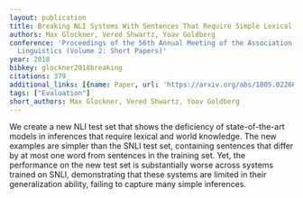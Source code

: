 ```yaml
---
layout: publication
title: Breaking NLI Systems With Sentences That Require Simple Lexical Inferences
authors: Max Glockner, Vered Shwartz, Yoav Goldberg
conference: 'Proceedings of the 56th Annual Meeting of the Association for Computational
  Linguistics (Volume 2: Short Papers)'
year: 2018
bibkey: glockner2018breaking
citations: 379
additional_links: [{name: Paper, url: 'https://arxiv.org/abs/1805.02266'}]
tags: ["Evaluation"]
short_authors: Max Glockner, Vered Shwartz, Yoav Goldberg
---
```

We create a new NLI test set that shows the deficiency of state-of-the-art
models in inferences that require lexical and world knowledge. The new examples
are simpler than the SNLI test set, containing sentences that differ by at most
one word from sentences in the training set. Yet, the performance on the new
test set is substantially worse across systems trained on SNLI, demonstrating
that these systems are limited in their generalization ability, failing to
capture many simple inferences.